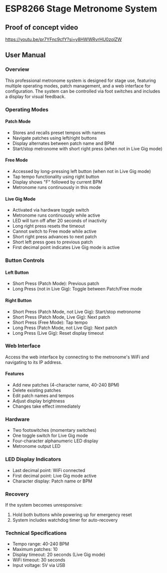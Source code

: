 # ESP8266 Stage Metronome System

## Proof of concept video
https://youtu.be/pr7YFnc9cfY?si=y8HWWRvrHU0zolZW

## User Manual

### Overview
This professional metronome system is designed for stage use, featuring multiple operating modes, patch management, and a web interface for configuration. The system can be controlled via foot switches and includes a display for visual feedback.

### Operating Modes

#### Patch Mode
- Stores and recalls preset tempos with names
- Navigate patches using left/right buttons
- Display alternates between patch name and BPM
- Start/stop metronome with short right press (when not in Live Gig mode)

#### Free Mode
- Accessed by long-pressing left button (when not in Live Gig mode)
- Tap tempo functionality using right button
- Display shows "F" followed by current BPM
- Metronome runs continuously in this mode

#### Live Gig Mode
- Activated via hardware toggle switch
- Metronome runs continuously while active
- LED will turn off after 20 seconds of inactivity
- Long right press resets the timeout
- Cannot switch to Free mode while active
- Short right press advances to next patch
- Short left press goes to previous patch
- First decimal point indicates Live Gig mode is active

### Button Controls

#### Left Button
- Short Press (Patch Mode): Previous patch
- Long Press (not in Live Gig): Toggle between Patch/Free mode

#### Right Button
- Short Press (Patch Mode, not Live Gig): Start/stop metronome
- Short Press (Patch Mode, Live Gig): Next patch
- Short Press (Free Mode): Tap tempo
- Long Press (Patch Mode, not Live Gig): Next patch
- Long Press (Live Gig): Reset display timeout

### Web Interface
Access the web interface by connecting to the metronome's WiFi and navigating to its IP address.

#### Features
- Add new patches (4-character name, 40-240 BPM)
- Delete existing patches
- Edit patch names and tempos
- Adjust display brightness
- Changes take effect immediately

### Hardware
- Two footswitches (momentary switches)
- One toggle switch for Live Gig mode
- Four-character alphanumeric LED display
- Metronome output LED

### LED Display Indicators
- Last decimal point: WiFi connected
- First decimal point: Live Gig mode active
- Character display: Patch name or BPM

### Recovery
If the system becomes unresponsive:
1. Hold both buttons while powering up for emergency reset
2. System includes watchdog timer for auto-recovery

### Technical Specifications
- Tempo range: 40-240 BPM
- Maximum patches: 10
- Display timeout: 20 seconds (Live Gig mode)
- WiFi timeout: 30 seconds
- Input voltage: 5V via USB

